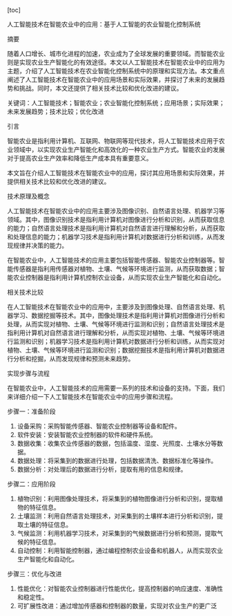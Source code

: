 
[toc]                    
                
                
人工智能技术在智能农业中的应用：基于人工智能的农业智能化控制系统

摘要

随着人口增长、城市化进程的加速，农业成为了全球发展的重要领域。而智能农业则是实现农业生产智能化的有效途径。本文以人工智能技术在智能农业中的应用为主题，介绍了人工智能技术在农业智能化控制系统中的原理和实现方法。本文重点阐述了人工智能技术在智能农业中的应用场景和实际效果，并探讨了未来的发展趋势和挑战。同时，本文还提供了相关技术比较和优化改进的建议。

关键词：人工智能技术；智能农业；农业智能化控制系统；应用场景；实际效果；未来发展趋势；技术比较；优化改进

引言

智能农业是指利用计算机、互联网、物联网等现代技术，将人工智能技术应用于农业领域中，以实现农业生产智能化和高效化的一种农业生产方式。智能农业的发展对于提高农业生产效率和降低生产成本具有重要意义。

本文旨在介绍人工智能技术在智能农业中的应用，探讨其应用场景和实际效果，并提供相关技术比较和优化改进的建议。

技术原理及概念

人工智能技术在智能农业中的应用主要涉及图像识别、自然语言处理、机器学习等领域。其中，图像识别技术是指利用计算机对图像进行分析和识别，从而获取信息的能力；自然语言处理技术是指利用计算机对自然语言进行理解和分析，从而获取和处理信息的能力；机器学习技术是指利用计算机对数据进行分析和训练，从而发现规律并决策的能力。

在智能农业中，人工智能技术的应用主要包括智能传感器、智能农业控制器等。智能传感器是指利用传感器对植物、土壤、气候等环境进行监测，从而获取数据；智能农业控制器是指利用计算机控制农业设备，从而实现农业生产智能化和自动化。

相关技术比较

在人工智能技术在智能农业中的应用中，主要涉及到图像处理、自然语言处理、机器学习、数据挖掘等技术。其中，图像处理技术是指利用计算机对图像进行分析和处理，从而实现对植物、土壤、气候等环境进行监测和识别；自然语言处理技术是指利用计算机对自然语言进行理解和分析，从而实现对植物、土壤、气候等环境进行监测和识别；机器学习技术是指利用计算机对数据进行分析和训练，从而实现对植物、土壤、气候等环境进行监测和识别；数据挖掘技术是指利用计算机对数据进行分析和挖掘，从而发现规律和预测未来趋势。

实现步骤与流程

在智能农业中，人工智能技术的应用需要一系列的技术和设备的支持。下面，我们来详细介绍一下人工智能技术在智能农业中的应用步骤和流程。

步骤一：准备阶段

1. 设备采购：采购智能传感器、智能农业控制器等设备和配件。
2. 软件安装：安装智能农业控制器的软件和硬件系统。
3. 数据收集：收集农业传感器的数据，包括温度、湿度、光照度、土壤水分等数据。
4. 数据处理：将采集到的数据进行处理，包括数据清洗、数据标准化等操作。
5. 数据分析：对处理后的数据进行分析，提取有用的信息和规律。

步骤二：应用阶段

1. 植物识别：利用图像处理技术，将采集到的植物图像进行分析和识别，提取植物的特征信息。
2. 土壤监测：利用自然语言处理技术，对采集到的土壤样本进行分析和识别，提取土壤的特征信息。
3. 气候监测：利用机器学习技术，对采集到的气候数据进行分析和预测，提取气候的特征信息。
4. 自动控制：利用智能控制器，通过编程控制农业设备和机器人，从而实现农业生产智能化和自动化。

步骤三：优化与改进

1. 性能优化：对智能农业控制器进行性能优化，提高控制器的响应速度、准确性和稳定性。
2. 可扩展性改进：通过增加传感器和控制器的数量，实现对农业生产的更广泛

